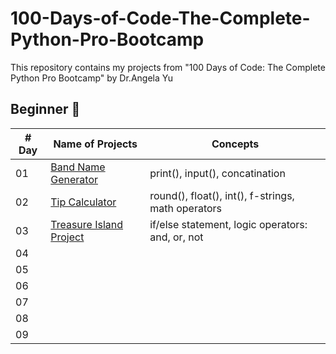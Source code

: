 # 100-Days-of-Code-The-Complete-Python-Pro-Bootcamp
This repository contains my projects from "100 Days of Code: The Complete Python Pro Bootcamp" by Dr.Angela Yu

## Beginner 🐣
| # Day | Name of Projects                                                    | Concepts                                             | 
|-------|---------------------------------------------------------------------|------------------------------------------------------|
|  01   | [Band Name Generator](./Beginner/Project_1/band_name_generator.py)  | print(), input(), concatination                      |
|  02   | [Tip Calculator](./Beginner/Project_2/tip_calculator.py)            | round(), float(), int(), f-strings, math operators   | 
|  03   | [Treasure Island Project](./Beginner/Project_3/treasure_island.py)  | if/else statement, logic operators: and, or, not     | 
|  04   | [](./Beginner/Project_4/main.py)                                    |                                                      | 				  
|  05   | [](./Beginner/Project_5/main.py)                                    |                                                      | 				
|  06   | [](./Beginner/Project_6/main.py)                                    |                                                      | 	
|  07   | [](./Beginner/Project_7/main.py)                                    |                                                      | 	
|  08   | [](./Beginner/Project_8/main.py)                                    |                                                      | 	
|  09   | [](./Beginner/Project_9/main.py)                                    |                                                      | 	
